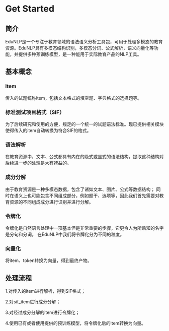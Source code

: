# Get Started

## 简介

EduNLP是一个专注于教育领域的语法语义分析工具包，可用于处理多模态的教育资源。EduNLP具有多模态结构识别，多模态分词、公式解析，语义向量化等功能，并提供多种预训练模型，是一种能用于实际教育产品的NLP工具。

## 基本概念

### item

传入的试题统称item，包括文本格式的填空题、字典格式的选择题等。

### 标准测试项目格式（SIF）

为了后续研究和使用的方便，规定的一个统一的试题语法标准。现已提供相关模块使得传入的item自动转换为符合SIF的格式。

### 语法解析

在教育资源中，文本、公式都具有内在的隐式或显式的语法结构，提取这种结构对后续进一步的处理是大有裨益的。

### 成分分解

由于教育资源是一种多模态数据，包含了诸如文本、图片、公式等数据结构； 同时在语义上也可能包含不同组成部分，例如题干、选项等，因此我们首先需要对教育资源的不同组成成分进行识别并进行分解。

### 令牌化

令牌化是自然语言处理中一项基本但是非常重要的步骤，它更令人为所熟知的名字是分句和分词。 在EduNLP中我们将令牌化分为不同的粒度。

### 向量化

将item、token转换为向量，得到最终产物。

## 处理流程

1.对传入的item进行解析，得到SIF格式；

2.对sif_item进行成分分解；

3.对经过成分分解的item进行令牌化；

4.使用已有或者使用提供的预训练模型，将令牌化后的item转换为向量。